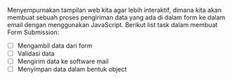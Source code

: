 Menyempurnakan tampilan web kita agar lebih interaktif, dimana kita akan membuat sebuah proses pengiriman data yang ada di dalam form ke dalam email dengan menggunakan JavaScript. Berikut list task dalam membuat Form Submission:

- [ ] Mengambil data dari form
- [ ] Validasi data
- [ ] Mengirim data ke software mail
- [ ] Menyimpan data dalam bentuk object
